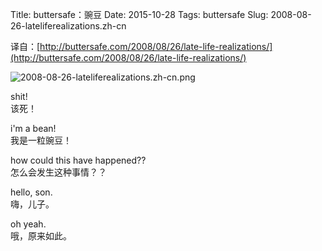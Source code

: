Title: buttersafe：豌豆
Date: 2015-10-28
Tags: buttersafe
Slug: 2008-08-26-lateliferealizations.zh-cn

译自：[http://buttersafe.com/2008/08/26/late-life-realizations/](http://buttersafe.com/2008/08/26/late-life-realizations/)


![2008-08-26-lateliferealizations.zh-cn.png](/static/images/comics/2008-08-26-lateliferealizations.zh-cn.png)



shit!       
该死！

i'm a bean!         
我是一粒豌豆！

how could this have happened??      
怎么会发生这种事情？？

hello, son.     
嗨，儿子。

oh yeah.        
哦，原来如此。